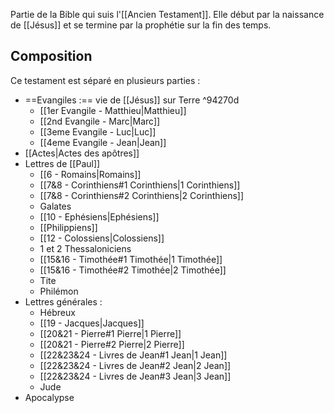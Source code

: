 Partie de la Bible qui suis l'[[Ancien Testament]]. Elle début par la naissance de [[Jésus]] et se termine par la prophétie sur la fin des temps.

## Composition
Ce testament est séparé en plusieurs parties :
- ==Evangiles :== vie de [[Jésus]] sur Terre ^94270d
  - [[1er Evangile - Matthieu|Matthieu]]
  - [[2nd Evangile - Marc|Marc]]
  - [[3eme Evangile - Luc|Luc]]
  - [[4eme Evangile - Jean|Jean]]
- [[Actes|Actes des apôtres]]
- Lettres de [[Paul]]
  - [[6 - Romains|Romains]]
  - [[7&8 - Corinthiens#1 Corinthiens|1 Corinthiens]]
  - [[7&8 - Corinthiens#2 Corinthiens|2 Corinthiens]]
  - Galates
  - [[10 - Ephésiens|Ephésiens]]
  - [[Philippiens]]
  - [[12 - Colossiens|Colossiens]]
  - 1 et 2 Thessaloniciens
  - [[15&16 - Timothée#1 Timothée|1 Timothée]]
  - [[15&16 - Timothée#2 Timothée|2 Timothée]]
  - Tite
  - Philémon
- Lettres générales :
	- Hébreux
	- [[19 - Jacques|Jacques]]
	- [[20&21 - Pierre#1 Pierre|1 Pierre]]
	- [[20&21 - Pierre#2 Pierre|2 Pierre]]
	- [[22&23&24 - Livres de Jean#1 Jean|1 Jean]]
	- [[22&23&24 - Livres de Jean#2 Jean|2 Jean]]
	- [[22&23&24 - Livres de Jean#3 Jean|3 Jean]]
	- Jude
- Apocalypse